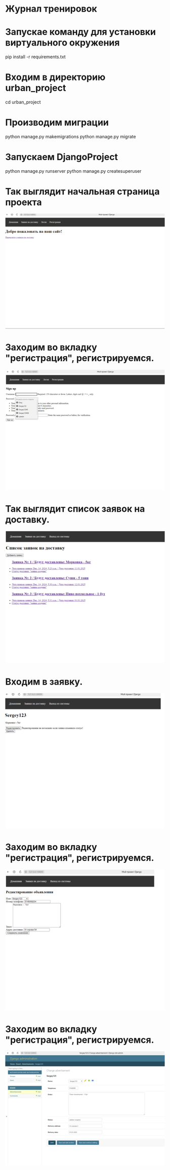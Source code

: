 # Журнал тренировок 

# Запускае команду для установки виртуального окружения
pip install -r requirements.txt
# Входим в директорию urban_project
cd urban_project
# Производим миграции
python manage.py makemigrations
python manage.py migrate
# Запускаем DjangoProject
python manage.py runserver
python manage.py createsuperuser

# Так выглядит начальная страница проекта

![Uploading 1.png…](https://github.com/SergeyTsVL/TZ_vacancy/blob/main/images/1.png)

# Заходим во вкладку "регистрация", регистрируемся.

![Uploading 1.png…](https://github.com/SergeyTsVL/TZ_vacancy/blob/main/images/2.png)

# Так выглядит список заявок на доставку.

![Uploading 1.png…](https://github.com/SergeyTsVL/TZ_vacancy/blob/main/images/3.png)

# Входим в заявку.

![Uploading 1.png…](https://github.com/SergeyTsVL/TZ_vacancy/blob/main/images/4.png)

# Заходим во вкладку "регистрация", регистрируемся.

![Uploading 1.png…](https://github.com/SergeyTsVL/TZ_vacancy/blob/main/images/5.png)

# Заходим во вкладку "регистрация", регистрируемся.

![Uploading 1.png…](https://github.com/SergeyTsVL/TZ_vacancy/blob/main/images/6.png)

